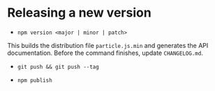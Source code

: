 # Releasing a new version

- `npm version <major | minor | patch>`

This builds the distribution file `particle.js.min` and generates the
API documentation. Before the command finishes, update `CHANGELOG.md`.

- `git push && git push --tag`

- `npm publish`

